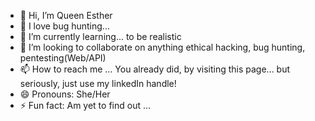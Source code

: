 - 👋 Hi, I’m Queen Esther
- 👀 I love bug hunting...
- 🌱 I’m currently learning... to be realistic
- 💞️ I’m looking to collaborate on anything ethical hacking, bug hunting, pentesting(Web/API)
- 📫 How to reach me ... You already did, by visiting this page... but seriously, just use my linkedIn handle!
- 😄 Pronouns: She/Her
- ⚡ Fun fact: Am yet to find out ...

<!---
3sth3rN00n/3sth3rN00n is a ✨ special ✨ repository because its `README.md` (this file) appears on your GitHub profile.
You can click the Preview link to take a look at your changes.
--->
